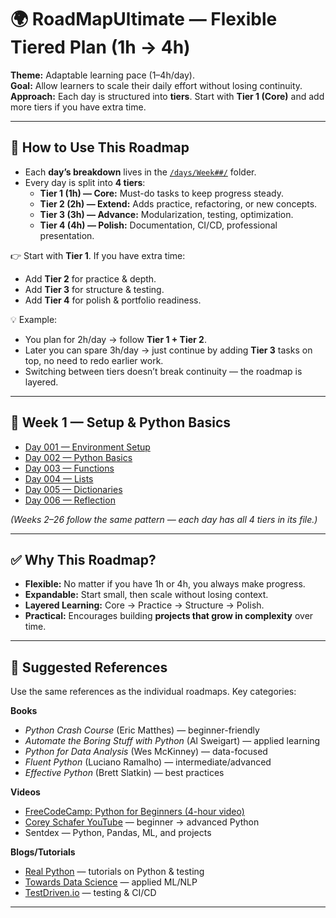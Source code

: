 # 🌍 RoadMapUltimate — Flexible Tiered Plan (1h → 4h)

**Theme:** Adaptable learning pace (1–4h/day).  
**Goal:** Allow learners to scale their daily effort without losing continuity.  
**Approach:** Each day is structured into **tiers**. Start with **Tier 1 (Core)** and add more tiers if you have extra time.  

---

## 🧭 How to Use This Roadmap

- Each **day’s breakdown** lives in the [`/days/Week##/`](./days) folder.  
- Every day is split into **4 tiers**:  
  - **Tier 1 (1h) — Core:** Must-do tasks to keep progress steady.  
  - **Tier 2 (2h) — Extend:** Adds practice, refactoring, or new concepts.  
  - **Tier 3 (3h) — Advance:** Modularization, testing, optimization.  
  - **Tier 4 (4h) — Polish:** Documentation, CI/CD, professional presentation.  

👉 Start with **Tier 1**. If you have extra time:  
- Add **Tier 2** for practice & depth.  
- Add **Tier 3** for structure & testing.  
- Add **Tier 4** for polish & portfolio readiness.  

💡 Example:  
- You plan for 2h/day → follow **Tier 1 + Tier 2**.  
- Later you can spare 3h/day → just continue by adding **Tier 3** tasks on top, no need to redo earlier work.  
- Switching between tiers doesn’t break continuity — the roadmap is layered.  

---

## 📅 Week 1 — Setup & Python Basics

- [Day 001 — Environment Setup](./days/Week01/Day001-Setup.md)  
- [Day 002 — Python Basics](./days/Week01/Day002-Python-Basics.md)  
- [Day 003 — Functions](./days/Week01/Day003-Functions.md)  
- [Day 004 — Lists](./days/Week01/Day004-Lists.md)  
- [Day 005 — Dictionaries](./days/Week01/Day005-Dictionaries.md)  
- [Day 006 — Reflection](./days/Week01/Day006-Reflection.md)  

*(Weeks 2–26 follow the same pattern — each day has all 4 tiers in its file.)*  

---

## ✅ Why This Roadmap?

- **Flexible:** No matter if you have 1h or 4h, you always make progress.  
- **Expandable:** Start small, then scale without losing context.  
- **Layered Learning:** Core → Practice → Structure → Polish.  
- **Practical:** Encourages building **projects that grow in complexity** over time.  

---

## 📖 Suggested References

Use the same references as the individual roadmaps. Key categories:  

**Books**  
- *Python Crash Course* (Eric Matthes) — beginner-friendly  
- *Automate the Boring Stuff with Python* (Al Sweigart) — applied learning  
- *Python for Data Analysis* (Wes McKinney) — data-focused  
- *Fluent Python* (Luciano Ramalho) — intermediate/advanced  
- *Effective Python* (Brett Slatkin) — best practices  

**Videos**  
- [FreeCodeCamp: Python for Beginners (4-hour video)](https://www.youtube.com/watch?v=rfscVS0vtbw)  
- [Corey Schafer YouTube](https://www.youtube.com/@coreyms) — beginner → advanced Python  
- Sentdex — Python, Pandas, ML, and projects  

**Blogs/Tutorials**  
- [Real Python](https://realpython.com/) — tutorials on Python & testing  
- [Towards Data Science](https://towardsdatascience.com/) — applied ML/NLP  
- [TestDriven.io](https://testdriven.io/) — testing & CI/CD  

---

